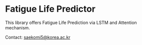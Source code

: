 # Fatigue Life Predictor
This library offers Fatigue Life Prediction via LSTM and Attention mechanism.

Contact: saekomi5@korea.ac.kr
